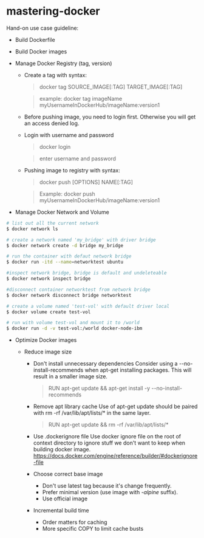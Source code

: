 # mastering-docker

Hand-on use case guideline:

- Build Dockerfile

- Build Docker images

- Manage Docker Registry (tag, version)

  - Create a tag with syntax: 
  
    >   docker tag SOURCE_IMAGE[:TAG] TARGET_IMAGE[:TAG]

    >   example: docker tag imageName myUsernameInDockerHub/imageName:version1
  
  - Before pushing image, you need to login first. Otherwise you will get an access denied log.
  
  - Login with username and password
  
    > docker login
  
    > enter username and password
  
  - Pushing image to registry with syntax:
  
    > docker push [OPTIONS] NAME[:TAG]
  
    > Example: docker push myUsernameInDockerHub/imageName:version1
    
  
- Manage Docker Network and Volume

```sh
# list out all the current network
$ docker network ls

# create a network named 'my_bridge' with driver bridge
$ docker network create -d bridge my_bridge

# run the container with defaut network bridge 
$ docker run -itd --name=networktest ubuntu

#inspect network bridge, bridge is default and undeleteable
$ docker network inspect bridge 

#disconnect container networktest from network bridge
$ docker network disconnect bridge networktest

# create a volume named 'test-vol' with default driver local
$ docker volume create test-vol

# run with volume test-vol and mount it to /world
$ docker run -d -v test-vol:/world docker-node-ibm
```

- Optimize Docker images

  - Reduce image size
    - Don't install unnecessary dependencies
      Consider using a --no-install-recommends when apt-get installing packages. This will result in a smaller image size.
      > RUN apt-get update && apt-get install -y --no-install-recommends

    - Remove apt library cache
      Use of apt-get update should be paired with rm -rf /var/lib/apt/lists/* in the same layer.
      > RUN apt-get update && rm -rf /var/lib/apt/lists/*

    - Use .dockerignore file
      Use docker ignore file on the root of context directory to ignore stuff we don't want to keep when building docker image.
      https://docs.docker.com/engine/reference/builder/#dockerignore-file

    - Choose correct base image
      - Don't use latest tag because it's change frequently.
      - Prefer minimal version (use image with _-alpine_ suffix).
      - Use official image


    - Incremental build time
      - Order matters for caching
      - More specific COPY to limit cache busts
